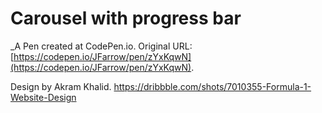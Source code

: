 # Carousel with progress bar
 _A Pen created at CodePen.io. Original URL: [https://codepen.io/JFarrow/pen/zYxKqwN](https://codepen.io/JFarrow/pen/zYxKqwN).

 Design by Akram Khalid. https://dribbble.com/shots/7010355-Formula-1-Website-Design